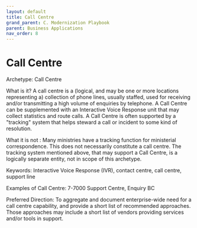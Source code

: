 ```yaml
---
layout: default
title: Call Centre
grand_parent: C. Modernization Playbook
parent: Business Applications
nav_order: 8
---
```


# Call Centre
Archetype: Call Centre

What is it?  A call centre is a (logical, and may be one or more locations representing a) collection of phone lines, usually staffed, used for receiving and/or transmitting a high volume of enquiries by telephone.   A Call Centre can be supplemented with an Interactive Voice Response unit that may collect statistics and route calls.  A Call Centre is often supported by a "tracking" system that helps steward a call or incident to some kind of resolution.
 
What it is not : Many ministries have a tracking function for ministerial correspondence. This does not necessarily constitute a call centre. The tracking system mentioned above, that may support a Call Centre, is a logically separate entity, not in scope of this archetype.

Keywords: Interactive Voice Response (IVR), contact centre, call centre, support line

Examples of Call Centre: 7-7000 Support Centre, Enquiry BC

Preferred Direction: To aggregate and document enterprise-wide need for a call centre capability, and provide a short list of recommended approaches.  Those approaches may include a short list of vendors providing services and/or tools in support.
